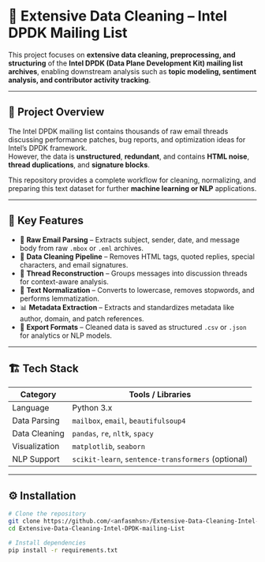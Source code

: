 # 🧹 Extensive Data Cleaning – Intel DPDK Mailing List

This project focuses on **extensive data cleaning, preprocessing, and structuring** of the **Intel DPDK (Data Plane Development Kit) mailing list archives**, enabling downstream analysis such as **topic modeling, sentiment analysis, and contributor activity tracking**.

---

## 📘 Project Overview

The Intel DPDK mailing list contains thousands of raw email threads discussing performance patches, bug reports, and optimization ideas for Intel’s DPDK framework.  
However, the data is **unstructured**, **redundant**, and contains **HTML noise**, **thread duplications**, and **signature blocks**.

This repository provides a complete workflow for cleaning, normalizing, and preparing this text dataset for further **machine learning or NLP** applications.

---

## 🧩 Key Features

- 🧾 **Raw Email Parsing** – Extracts subject, sender, date, and message body from raw `.mbox` or `.eml` archives.  
- 🧼 **Data Cleaning Pipeline** – Removes HTML tags, quoted replies, special characters, and email signatures.  
- 🔄 **Thread Reconstruction** – Groups messages into discussion threads for context-aware analysis.  
- 🧠 **Text Normalization** – Converts to lowercase, removes stopwords, and performs lemmatization.  
- 📊 **Metadata Extraction** – Extracts and standardizes metadata like author, domain, and patch references.  
- 💾 **Export Formats** – Cleaned data is saved as structured `.csv` or `.json` for analytics or NLP models.

---

## 🏗️ Tech Stack

| Category | Tools / Libraries |
|-----------|------------------|
| Language | Python 3.x |
| Data Parsing | `mailbox`, `email`, `beautifulsoup4` |
| Data Cleaning | `pandas`, `re`, `nltk`, `spacy` |
| Visualization | `matplotlib`, `seaborn` |
| NLP Support | `scikit-learn`, `sentence-transformers` (optional) |

---

## ⚙️ Installation

```bash
# Clone the repository
git clone https://github.com/<anfasmhsn>/Extensive-Data-Cleaning-Intel-DPDK-mailing-List.git
cd Extensive-Data-Cleaning-Intel-DPDK-mailing-List

# Install dependencies
pip install -r requirements.txt
